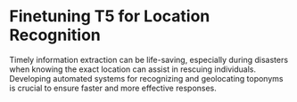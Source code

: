 # Finetuning T5 for Location Recognition

Timely information extraction can be life-saving, especially during disasters when knowing the exact location can assist in rescuing individuals. Developing automated systems for recognizing and geolocating toponyms is crucial to ensure faster and more effective responses.

